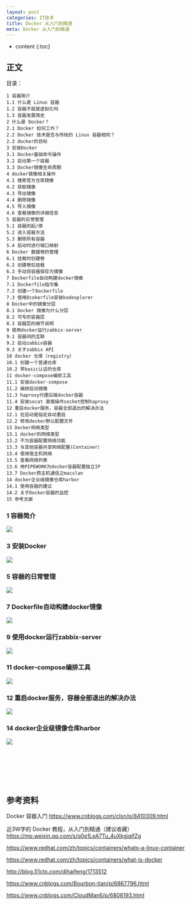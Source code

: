 ```yaml
---
layout: post
categories: IT技术
title: Docker 从入门到精通
meta: Docker 从入门到精通
---
```

* content
{:toc}
  
## 正文

目录：

    1 容器简介
    1.1 什么是 Linux 容器
    1.2 容器不就是虚拟化吗
    1.3 容器发展简史
    2 什么是 Docker？
    2.1 Docker 如何工作？
    2.2 Docker 技术是否与传统的 Linux 容器相同？
    2.3 docker的目标
    3 安装Docker
    3.1 Docker基础命令操作
    3.2 启动第一个容器
    3.3 Docker镜像生命周期
    4 docker镜像相关操作
    4.1 搜索官方仓库镜像
    4.2 获取镜像
    4.3 导出镜像
    4.4 删除镜像
    4.5 导入镜像
    4.6 查看镜像的详细信息
    5 容器的日常管理
    5.1 容器的起/停
    5.2 进入容器方法
    5.3 删除所有容器
    5.4 启动时进行端口映射
    6 Docker 数据卷的管理
    6.1 挂载时创建卷
    6.2 创建卷后挂载
    6.3 手动将容器保存为镜像
    7 Dockerfile自动构建docker镜像
    7.1 Dockerfile指令集
    7.2 创建一个Dockerfile
    7.3 使用Dcokerfile安装kodexplorer
    8 Docker中的镜像分层
    8.1 Docker 镜像为什么分层
    8.2 可写的容器层
    8.3 容器层的细节说明
    9 使用docker运行zabbix-server
    9.1 容器间的互联
    9.2 启动zabbix容器
    9.3 关于zabbix API
    10 docker 仓库（registry）
    10.1 创建一个普通仓库
    10.2 带basic认证的仓库
    11 docker-compose编排工具
    11.1 安装docker-compose
    11.2 编排启动镜像
    11.3 haproxy代理后端docker容器
    11.4 安装socat 直接操作socket控制haproxy
    12 重启docker服务，容器全部退出的解决办法
    12.1 在启动是指定自动重启
    12.2 修改docker默认配置文件
    13 Docker网络类型
    13.1 docker的网络类型
    13.2 不为容器配置网络功能
    13.3 与其他容器共享网络配置(Container）
    13.4 使用宿主机网络
    13.5 查看网络列表
    13.6 用PIPEWORK为docker容器配置独立IP
    13.7 Docker跨主机通信之macvlan
    14 docker企业级镜像仓库harbor
    14.1 使用容器的建议
    14.2 关于Docker容器的监控
    15 参考文献

### 1 容器简介

![]({{site.baseurl}}/images/20211011/20211011145240.png)

### 3 安装Docker

![]({{site.baseurl}}/images/20211011/20211011145243.png)

### 5 容器的日常管理

![]({{site.baseurl}}/images/20211011/20211011145246.png)

### 7 Dockerfile自动构建docker镜像

![]({{site.baseurl}}/images/20211011/20211011145248.png)

### 9 使用docker运行zabbix-server

![]({{site.baseurl}}/images/20211011/20211011145250.png)

### 11 docker-compose编排工具

![]({{site.baseurl}}/images/20211011/20211011145253.png)

### 12 重启docker服务，容器全部退出的解决办法

![]({{site.baseurl}}/images/20211011/20211011145256.png)

### 14 docker企业级镜像仓库harbor

![]({{site.baseurl}}/images/20211011/20211011145258.png)



<br/><br/><br/><br/><br/>
## 参考资料

Docker 容器入门 <https://www.cnblogs.com/clsn/p/8410309.html>

近3W字的 Docker 教程，从入门到精通（建议收藏） <https://mp.weixin.qq.com/s/q0e1LeA7Tu_4uXkgiqifZg>

https://www.redhat.com/zh/topics/containers/whats-a-linux-container

https://www.redhat.com/zh/topics/containers/what-is-docker

http://blog.51cto.com/dihaifeng/1713512

https://www.cnblogs.com/Bourbon-tian/p/6867796.html

https://www.cnblogs.com/CloudMan6/p/6806193.html

